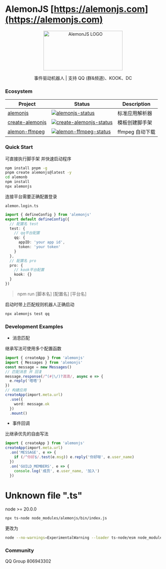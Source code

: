 # AlemonJS [https://alemonjs.com](https://alemonjs.com)

<div align="center">
  <a 
  href="https://alemonjs.com/" 
  target="_blank" 
  rel="noopener noreferrer">
  <img 
   width="256" 
   height="128"
   src="https://alemonjs.com/img/alemon.jpg" 
   alt="AlemonJS LOGO"
   >
  </a>
</div>

<div align="center">
  
事件驱动机器人 | 支持 QQ (群&频道)、KOOK、DC

</div>

### Ecosystem

| Project           | Status                                               | Description     |
| ----------------- | ---------------------------------------------------- | --------------- |
| [alemonjs]        | [![alemonjs-status]][alemonjs-package]               | 标准应用解析器  |
| [create-alemonjs] | [![create-alemonjs-status]][create-alemonjs-package] | 模板创建脚手架  |
| [alemon-ffmpeg]   | [![alemon-ffmpeg-status]][alemon-ffmpeg-package]     | ffmpeg 自动下载 |

[alemonjs]: https://github.com/ningmengchongshui/alemonjs
[alemonjs-status]: https://img.shields.io/npm/v/alemonjs.svg
[alemonjs-package]: https://www.npmjs.com/package/alemonjs
[create-alemonjs]: https://github.com/ningmengchongshui/alemonjs/tree/create-alemonjs
[create-alemonjs-status]: https://img.shields.io/npm/v/create-alemonjs.svg
[create-alemonjs-package]: https://www.npmjs.com/package/create-alemonjs
[alemon-ffmpeg]: https://github.com/kongxiangyiren/alemon-ffmpeg
[alemon-ffmpeg-status]: https://img.shields.io/npm/v/alemon-ffmpeg.svg
[alemon-ffmpeg-package]: https://www.npmjs.com/package/alemon-ffmpeg

### Quick Start

可直接执行脚手架 并快速启动程序

```sh
npm install pnpm -g
pnpm create alemonjs@latest -y
cd alemonb
npm install
npx alemonjs
```

连接平台需要正确配置登录

`alemon.login.ts`

```ts
import { defineConfig } from 'alemonjs'
export default defineConfig({
  // 配置名 test
  test: {
    // qq平台配置
    qq: {
      appID: 'your app id',
      token: 'your token'
    }
  },
  // 配置名 pro
  pro: {
    // kook平台配置
    kook: {}
  }
})
```

> npm run [脚本名] [配置名] [平台名]

启动时带上匹配规则机器人正确启动

```sh
npx alemonjs test qq
```

### Development Examples

- 消息匹配

继承写法可使用多个配置函数

```ts
import { createApp } from 'alemonjs'
import { Messages } from 'alemonjs'
const message = new Messages()
// 匹配消息 并 回复
message.response(/^(#|\/)?滴滴/, async e => {
  e.reply('嗒嗒')
})
// 构建应用
createApp(import.meta.url)
  .use({
    word: message.ok
  })
  .mount()
```

- 事件回调

比继承优先的自由写法

```ts
import { createApp } from 'alemonjs'
createApp(import.meta.url)
  .on('MESSAGE', e => {
    if (/^你好$/.test(e.msg)) e.reply('你好呀', e.user_name)
  })
  .on('GUILD_MEMBERS', e => {
    console.log('成员', e.user_name, '加入')
  })
```

# Unknown file ".ts"

node >= 20.0.0

```sh
npx ts-node node_modules/alemonjs/bin/index.js
```

更改为

```sh
node --no-warnings=ExperimentalWarning --loader ts-node/esm node_modules/alemonjs/bin/index.js
```

### Community

QQ Group 806943302
